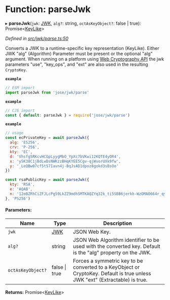 # Function: parseJwk

▸ **parseJwk**(`jwk`: [JWK](../interfaces/_types_d_.jwk.md), `alg?`: string, `octAsKeyObject?`: false \| true): Promise\<[KeyLike](../types/_types_d_.keylike.md)>

*Defined in [src/jwk/parse.ts:50](https://github.com/panva/jose/blob/v3.1.1/src/jwk/parse.ts#L50)*

Converts a JWK to a runtime-specific key representation (KeyLike). Either
JWK "alg" (Algorithm) Parameter must be present or the optional "alg" argument. When
running on a platform using [Web Cryptography API](https://www.w3.org/TR/WebCryptoAPI/)
the jwk parameters "use", "key_ops", and "ext" are also used in the resulting `CryptoKey`.

**`example`** 
```js
// ESM import
import parseJwk from 'jose/jwk/parse'
```

**`example`** 
```js
// CJS import
const { default: parseJwk } = require('jose/jwk/parse')
```

**`example`** 
```js
// usage
const ecPrivateKey = await parseJwk({
  alg: 'ES256',
  crv: 'P-256',
  kty: 'EC',
  d: 'VhsfgSRKcvHCGpLyygMbO_YpXc7bVKwi12KQTE4yOR4',
  x: 'ySK38C1jBdLwDsNWKzzBHqKYEE5Cgv-qjWvorUXk9fw',
  y: '_LeQBw07cf5t57Iavn4j-BqJsAD1dpoz8gokd3sBsOo'
})

const rsaPublicKey = await parseJwk({
  kty: 'RSA',
  e: 'AQAB',
  n: '12oBZRhCiZFJLcPg59LkZZ9mdhSMTKAQZYq32k_ti5SBB6jerkh-WzOMAO664r_qyLkqHUSp3u5SbXtseZEpN3XPWGKSxjsy-1JyEFTdLSYe6f9gfrmxkUF_7DTpq0gn6rntP05g2-wFW50YO7mosfdslfrTJYWHFhJALabAeYirYD7-9kqq9ebfFMF4sRRELbv9oi36As6Q9B3Qb5_C1rAzqfao_PCsf9EPsTZsVVVkA5qoIAr47lo1ipfiBPxUCCNSdvkmDTYgvvRm6ZoMjFbvOtgyts55fXKdMWv7I9HMD5HwE9uW839PWA514qhbcIsXEYSFMPMV6fnlsiZvQQ'
}, 'PS256')
```

#### Parameters:

Name | Type | Description |
------ | ------ | ------ |
`jwk` | [JWK](../interfaces/_types_d_.jwk.md) | JSON Web Key. |
`alg?` | string | JSON Web Algorithm identifier to be used with the converted key. Default is the "alg" property on the JWK. |
`octAsKeyObject?` | false \| true | Forces a symmetric key to be converted to a KeyObject or CryptoKey. Default is true unless JWK "ext" (Extractable) is true.  |

**Returns:** Promise\<[KeyLike](../types/_types_d_.keylike.md)>
